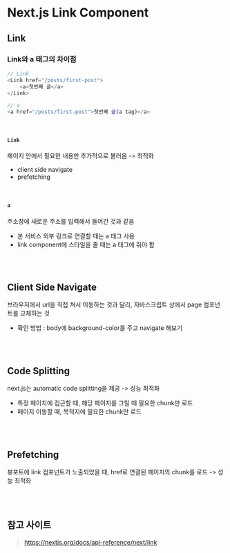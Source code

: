 # Next.js Link Component

## Link  

### Link와 a 태그의 차이점

```javascript
// Link
<Link href="/posts/first-post">
    <a>첫번째 글</a>
</Link>

// a
<a href="/posts/first-post">첫번째 글(a tag)</a>
```

<br>

#### `Link`  
페이지 안에서 필요한 내용만 추가적으로 불러옴 -> 최적화   
* client side navigate
* prefetching

<br>

#### `a`
주소창에 새로운 주소를 입력해서 들어간 것과 같음
* 본 서비스 외부 링크로 연결할 때는 a 태그 사용 
* link component에 스타일을 줄 때는 a 태그에 줘야 함

<br><br>

## Client Side Navigate

브라우저에서 url을 직접 쳐서 이동하는 것과 달리, 자바스크립트 상에서 page 컴포넌트를 교체하는 것

* 확인 방법 : body에 background-color를 주고 navigate 해보기

<br><br>

## Code Splitting

next.js는 automatic code splitting을 제공 -> 성능 최적화
* 특정 페이지에 접근할 때, 해당 페이지를 그릴 때 필요한 chunk만 로드 
* 페이지 이동할 때, 목적지에 필요한 chunk만 로드

<br><br>

## Prefetching
뷰포트에 link 컴포넌트가 노출되었을 때, href로 연결된 페이지의 chunk를 로드 -> 성능 최적화

<br><br>

## 참고 사이트

> https://nextjs.org/docs/api-reference/next/link

